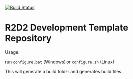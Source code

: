 [![Build Status](https://travis-ci.org/JulianvDoorn/r2d2-continuous-integration-template.svg?branch=master)](https://travis-ci.org/JulianvDoorn/r2d2-continuous-integration-template)

# R2D2 Development Template Repository

Usage:

run ```configure.bat``` (Windows) or ```configure.sh``` (Linux)

This will generate a build folder and generates build files.
